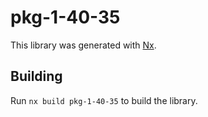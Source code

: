 # pkg-1-40-35

This library was generated with [Nx](https://nx.dev).

## Building

Run `nx build pkg-1-40-35` to build the library.
